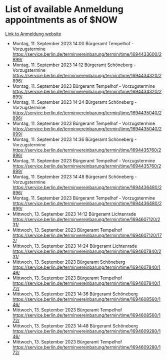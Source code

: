 # List of available Anmeldung appointments as of $NOW
[Link to Anmeldung website](https://service.berlin.de/terminvereinbarung/termin/tag.php?termin=1&anliegen[]=120686&dienstleisterlist=122210,122217,327316,122219,327312,122227,327314,122231,327346,122243,327348,122254,122252,329742,122260,329745,122262,329748,122271,327278,122273,327274,122277,327276,330436,122280,327294,122282,327290,122284,327292,122291,327270,122285,327266,122286,327264,122296,327268,150230,329760,122297,327286,122294,327284,122312,329763,122314,329775,122304,327330,122311,327334,122309,327332,317869,122281,327352,122279,329772,122283,122276,327324,122274,327326,122267,329766,122246,327318,122251,327320,122257,327322,122208,327298,122226,327300&herkunft=http%3A%2F%2Fservice.berlin.de%2Fdienstleistung%2F120686%2F)
- Montag, 11. September 2023 14:00 Bürgeramt Tempelhof - Vorzugstermine https://service.berlin.de/terminvereinbarung/termin/time/1694433600/2899/
- Montag, 11. September 2023 14:12 Bürgeramt Schöneberg - Vorzugstermine https://service.berlin.de/terminvereinbarung/termin/time/1694434320/2896/
- Montag, 11. September 2023  Bürgeramt Tempelhof - Vorzugstermine https://service.berlin.de/terminvereinbarung/termin/time/1694434320/2899/
- Montag, 11. September 2023 14:24 Bürgeramt Schöneberg - Vorzugstermine https://service.berlin.de/terminvereinbarung/termin/time/1694435040/2896/
- Montag, 11. September 2023  Bürgeramt Tempelhof - Vorzugstermine https://service.berlin.de/terminvereinbarung/termin/time/1694435040/2899/
- Montag, 11. September 2023 14:36 Bürgeramt Schöneberg - Vorzugstermine https://service.berlin.de/terminvereinbarung/termin/time/1694435760/2896/
- Montag, 11. September 2023  Bürgeramt Tempelhof - Vorzugstermine https://service.berlin.de/terminvereinbarung/termin/time/1694435760/2899/
- Montag, 11. September 2023 14:48 Bürgeramt Schöneberg - Vorzugstermine https://service.berlin.de/terminvereinbarung/termin/time/1694436480/2896/
- Montag, 11. September 2023  Bürgeramt Tempelhof - Vorzugstermine https://service.berlin.de/terminvereinbarung/termin/time/1694436480/2899/
- Mittwoch, 13. September 2023 14:12 Bürgeramt Lichtenrade https://service.berlin.de/terminvereinbarung/termin/time/1694607120/231/
- Mittwoch, 13. September 2023  Bürgeramt Tempelhof https://service.berlin.de/terminvereinbarung/termin/time/1694607120/172/
- Mittwoch, 13. September 2023 14:24 Bürgeramt Lichtenrade https://service.berlin.de/terminvereinbarung/termin/time/1694607840/231/
- Mittwoch, 13. September 2023  Bürgeramt Schöneberg https://service.berlin.de/terminvereinbarung/termin/time/1694607840/146/
- Mittwoch, 13. September 2023  Bürgeramt Tempelhof https://service.berlin.de/terminvereinbarung/termin/time/1694607840/172/
- Mittwoch, 13. September 2023 14:36 Bürgeramt Schöneberg https://service.berlin.de/terminvereinbarung/termin/time/1694608560/146/
- Mittwoch, 13. September 2023  Bürgeramt Tempelhof https://service.berlin.de/terminvereinbarung/termin/time/1694608560/172/
- Mittwoch, 13. September 2023 14:48 Bürgeramt Schöneberg https://service.berlin.de/terminvereinbarung/termin/time/1694609280/146/
- Mittwoch, 13. September 2023  Bürgeramt Tempelhof https://service.berlin.de/terminvereinbarung/termin/time/1694609280/172/
